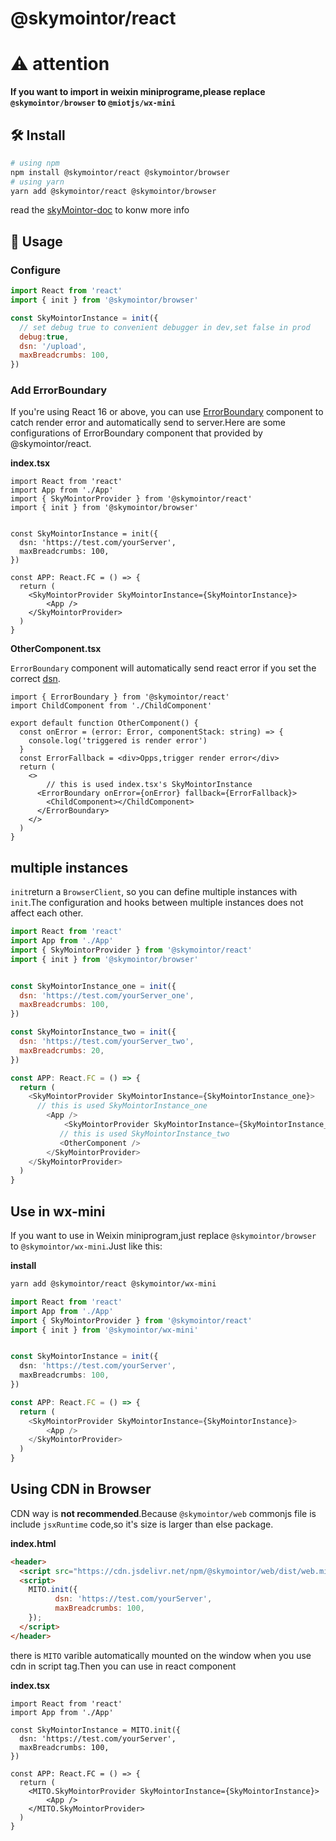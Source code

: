 # @skymointor/react

# ⚠️ attention

**If you want to import in weixin miniprograme,please replace `@skymointor/browser` to `@miotjs/wx-mini`**

## 🛠️ Install

``` bash
# using npm
npm install @skymointor/react @skymointor/browser
# using yarn
yarn add @skymointor/react @skymointor/browser
```

read the [skyMointor-doc](https://skyMointor.github.io/skyMointor-doc/#/sdk/guide/introduction) to konw more info


## 🥳 Usage

### Configure


```js
import React from 'react'
import { init } from '@skymointor/browser'

const SkyMointorInstance = init({
  // set debug true to convenient debugger in dev,set false in prod
  debug:true,
  dsn: '/upload',
  maxBreadcrumbs: 100,
})
```





### Add ErrorBoundary

If you're using React 16 or above, you can use [ErrorBoundary](https://reactjs.org/docs/error-boundaries.html) component to catch render error and automatically send to server.Here are some configurations of ErrorBoundary component that provided by @skymointor/react.

**index.tsx**

```tsx
import React from 'react'
import App from './App'
import { SkyMointorProvider } from '@skymointor/react'
import { init } from '@skymointor/browser'


const SkyMointorInstance = init({
  dsn: 'https://test.com/yourServer',
  maxBreadcrumbs: 100,
})

const APP: React.FC = () => {
  return (
    <SkyMointorProvider SkyMointorInstance={SkyMointorInstance}>
        <App />
    </SkyMointorProvider>
  )
}
```

**OtherComponent.tsx**

`ErrorBoundary` component  will automatically send react error if you set the correct [dsn](https://github.com/skyMointor/skyMointor/blob/master/docs/option.md).

```tsx
import { ErrorBoundary } from '@skymointor/react'
import ChildComponent from './ChildComponent'

export default function OtherComponent() {
  const onError = (error: Error, componentStack: string) => {
    console.log('triggered is render error')
  }
  const ErrorFallback = <div>Opps,trigger render error</div>
  return (
    <>
    	// this is used index.tsx's SkyMointorInstance
      <ErrorBoundary onError={onError} fallback={ErrorFallback}>
        <ChildComponent></ChildComponent>
      </ErrorBoundary>
    </>
  )
}
```

## multiple instances

`init`return a `BrowserClient`, so you can define multiple instances with `init`.The configuration and hooks between multiple instances does not affect each other.

```js
import React from 'react'
import App from './App'
import { SkyMointorProvider } from '@skymointor/react'
import { init } from '@skymointor/browser'


const SkyMointorInstance_one = init({
  dsn: 'https://test.com/yourServer_one',
  maxBreadcrumbs: 100,
})

const SkyMointorInstance_two = init({
  dsn: 'https://test.com/yourServer_two',
  maxBreadcrumbs: 20,
})

const APP: React.FC = () => {
  return (
    <SkyMointorProvider SkyMointorInstance={SkyMointorInstance_one}>
      // this is used SkyMointorInstance_one
        <App />
    		<SkyMointorProvider SkyMointorInstance={SkyMointorInstance_two}>
           // this is used SkyMointorInstance_two
           <OtherComponent />
        </SkyMointorProvider>
    </SkyMointorProvider>
  )
}
```

## Use in wx-mini
If you want to use in Weixin miniprogram,just replace `@skymointor/browser` to `@skymointor/wx-mini`.Just like this:

**install**
```bash
yarn add @skymointor/react @skymointor/wx-mini
```

```typescript
import React from 'react'
import App from './App'
import { SkyMointorProvider } from '@skymointor/react'
import { init } from '@skymointor/wx-mini'


const SkyMointorInstance = init({
  dsn: 'https://test.com/yourServer',
  maxBreadcrumbs: 100,
})

const APP: React.FC = () => {
  return (
    <SkyMointorProvider SkyMointorInstance={SkyMointorInstance}>
        <App />
    </SkyMointorProvider>
  )
}
```


## Using CDN in Browser
CDN way is **not recommended**.Because `@skymointor/web` commonjs file is include `jsxRuntime` code,so it's size is larger than else package.

**index.html**

```html
<header>
  <script src="https://cdn.jsdelivr.net/npm/@skymointor/web/dist/web.min.js"></script>
  <script>
    MITO.init({
		  dsn: 'https://test.com/yourServer',
		  maxBreadcrumbs: 100,
    });
  </script>
</header>
```

there is `MITO` varible automatically mounted on the window when you use cdn in script tag.Then you can use in react component

**index.tsx**

```tsx
import React from 'react'
import App from './App'

const SkyMointorInstance = MITO.init({
  dsn: 'https://test.com/yourServer',
  maxBreadcrumbs: 100,
})

const APP: React.FC = () => {
  return (
    <MITO.SkyMointorProvider SkyMointorInstance={SkyMointorInstance}>
        <App />
    </MITO.SkyMointorProvider>
  )
}
```



